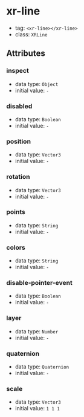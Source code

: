
# xr-line

- tag: `<xr-line></xr-line>`
- class: `XRLine`

## Attributes


### inspect

- data type: `Object`
- initial value: `-`

  

### disabled

- data type: `Boolean`
- initial value: `-`

  

### position

- data type: `Vector3`
- initial value: `-`

  

### rotation

- data type: `Vector3`
- initial value: `-`

  

### points

- data type: `String`
- initial value: `-`

  

### colors

- data type: `String`
- initial value: `-`

  

### disable-pointer-event

- data type: `Boolean`
- initial value: `-`

  

### layer

- data type: `Number`
- initial value: `-`

  

### quaternion

- data type: `Quaternion`
- initial value: `-`

  

### scale

- data type: `Vector3`
- initial value: `1 1 1`

  
